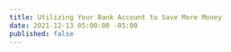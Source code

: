 ```yaml
---
title: Utilizing Your Bank Account to Save More Money
date: 2021-12-13 05:00:00 -05:00
published: false
---
```


